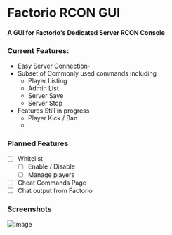 # Factorio RCON GUI
#### A GUI for Factorio's Dedicated Server RCON Console

### Current Features:
- Easy Server Connection-
- Subset of Commonly used commands including
    - Player Listing
    - Admin List
    - Server Save
    - Server Stop
- Features Still in progress
    - Player Kick / Ban
    - 

### Planned Features
- [ ] Whitelist
  - [ ] Enable / Disable
  - [ ] Manage players 
- [ ] Cheat Commands Page
- [ ] Chat output from Factorio

### Screenshots 
![image](https://user-images.githubusercontent.com/68386555/145292484-3074191b-87d8-4d04-af8f-a2ac5ce8e56e.png)
